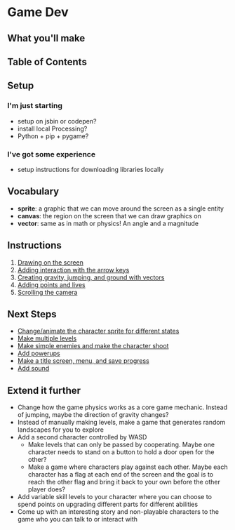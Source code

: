 # Game Dev

## What you'll make


## Table of Contents


## Setup

### I'm just starting
- setup on jsbin or codepen?
- install local Processing?
- Python + pip + pygame?

### I've got some experience
- setup instructions for downloading libraries locally

## Vocabulary
- **sprite**: a graphic that we can move around the screen as a single entity
- **canvas**: the region on the screen that we can draw graphics on
- **vector**: same as in math or physics! An angle and a magnitude

## Instructions
1. <a href="part1.md">Drawing on the screen</a>
2. <a href="part2.md">Adding interaction with the arrow keys</a>
3. <a href="part3.md">Creating gravity, jumping, and ground with vectors</a>
4. <a href="part4.md">Adding points and lives</a>
5. <a href="part5.md">Scrolling the camera</a>

## Next Steps
- <a href="animations.md">Change/animate the character sprite for different states</a>
- <a href="levels.md">Make multiple levels</a>
- <a href="enemies.md">Make simple enemies and make the character shoot</a>
- <a href="bosses.md">Add powerups</a>
- <a href="menus.md">Make a title screen, menu, and save progress</a>
- <a href="sound.md">Add sound</a>

## Extend it further
- Change how the game physics works as a core game mechanic. Instead of jumping, maybe the direction of gravity changes?
- Instead of manually making levels, make a game that generates random landscapes for you to explore
- Add a second character controlled by WASD
  - Make levels that can only be passed by cooperating. Maybe one character needs to stand on a button to hold a door open for the other?
  - Make a game where characters play against each other. Maybe each character has a flag at each end of the screen and the goal is to reach the other flag and bring it back to your own before the other player does?
- Add variable skill levels to your character where you can choose to spend points on upgrading different parts for different abilities
- Come up with an interesting story and non-playable characters to the game who you can talk to or interact with
